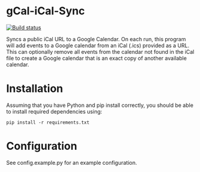 # gCal-iCal-Sync

[![Build status](https://travis-ci.org/jncraton/gCal-iCal-Sync.js.png)](https://travis-ci.org/jncraton/gCal-iCal-Sync.js)

Syncs a public iCal URL to a Google Calendar. On each run, this program will add events to a Google calendar from an iCal (.ics) provided as a URL. This can optionally remove all events from the calendar not found in the iCal file to create a Google calendar that is an exact copy of another available calendar.

# Installation

Assuming that you have Python and pip install correctly, you should be able to install required dependencies using:

    pip install -r requirements.txt

# Configuration

See config.example.py for an example configuration.
